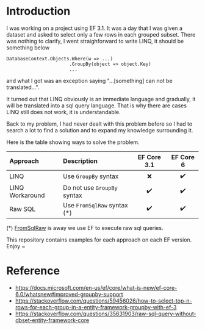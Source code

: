 # Introduction

I was working on a project using EF 3.1. It was a day that I was given a dataset and asked to select only a few rows in each grouped subset. 
There was nothing to clarify, I went straighforward to write LINQ, it should be something below
```
DatabaseContext.Objects.Where(w => ...)
                       .GroupBy(object => object.Key)
                       ...
```
and what I got was an exception saying "...[something] can not be translated...".

It turned out that LINQ obviously is an immediate language and gradually, it will be translated into a sql query language. 
That is why there are cases LINQ still does not work, it is understandable.

Back to my problem, I had never dealt with this problem before so I had to search a lot to find a solution and to expand my knowledge surrounding it.

Here is the table showing ways to solve the problem.

| Approach        | Description                   | EF Core 3.1        | EF Core 6          |
| :---            | :---                          |    :----:          |    :----:          |
| LINQ            | Use `GroupBy` syntax          | :x:                | :heavy_check_mark: |
| LINQ Workaround | Do not use `GroupBy` syntax   | :heavy_check_mark: | :heavy_check_mark: |
| Raw SQL         | Use `FromSqlRaw` syntax (*)   | :heavy_check_mark: | :heavy_check_mark: |

(*) [FromSqlRaw](https://docs.microsoft.com/en-us/dotnet/api/microsoft.entityframeworkcore.relationalqueryableextensions.fromsqlraw?view=efcore-6.0)
is away we use EF to execute raw sql queries.

This repository contains examples for each approach on each EF version. Enjoy ~

# Reference

- https://docs.microsoft.com/en-us/ef/core/what-is-new/ef-core-6.0/whatsnew#improved-groupby-support
- https://stackoverflow.com/questions/59456026/how-to-select-top-n-rows-for-each-group-in-a-entity-framework-groupby-with-ef-3
- https://stackoverflow.com/questions/35631903/raw-sql-query-without-dbset-entity-framework-core
